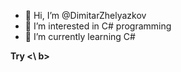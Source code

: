 - 👋 Hi, I’m @DimitarZhelyazkov
- 👀 I’m interested in C# programming 
- 🌱 I’m currently learning C#

<b> Try <\ b>

<!---
DimitarZhelyazkov/DimitarZhelyazkov is a ✨ special ✨ repository because its `README.md` (this file) appears on your GitHub profile.
You can click the Preview link to take a look at your changes.
--->
